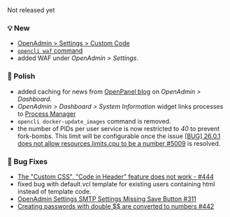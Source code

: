 Not released yet

### 💡 New
- [OpenAdmin > Settings > Custom Code](/docs/admin/settings/custom_code/)
- [`opencli waf` command](https://dev.openpanel.com/cli/waf.html)
- added WAF under *OpenAdmin > Settings*.


### 💅 Polish
- added caching for news from [OpenPanel blog](https://openpanel.com/blog) on *OpenAdmin > Dashboard*.
- *OpenAdmin > Dashboard > System Information* widget links processes to [Process Manager](/docs/admin/server/process_manager/)
- `opencli docker-update_images` command is removed.
- the number of PIDs per user service is now restricted to *40* to prevent fork-bombs. This limit will be configurable once the issue [[BUG] 26.0.1 does not allow resources.limits.cpu to be a number #5009](https://github.com/docker/cli/issues/5009) is resolved.

### 🐛 Bug Fixes
- [The "Custom CSS", "Code in Header" feature does not work - #444](https://github.com/stefanpejcic/OpenPanel/issues/444)
- fixed bug with default.vcl template for existing users containing html instead of template code.
- [OpenAdmin Settings SMTP Settings Missing Save Button #311](https://github.com/stefanpejcic/OpenPanel/issues/311)
- [Creating passwords with double $$ are converted to numbers #442](https://github.com/stefanpejcic/OpenPanel/issues/442)

